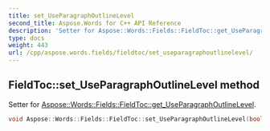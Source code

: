 ```yaml
---
title: set_UseParagraphOutlineLevel
second_title: Aspose.Words for C++ API Reference
description: 'Setter for Aspose::Words::Fields::FieldToc::get_UseParagraphOutlineLevel.'
type: docs
weight: 443
url: /cpp/aspose.words.fields/fieldtoc/set_useparagraphoutlinelevel/
---
```

## FieldToc::set_UseParagraphOutlineLevel method


Setter for [Aspose::Words::Fields::FieldToc::get_UseParagraphOutlineLevel](../get_useparagraphoutlinelevel/).

```cpp
void Aspose::Words::Fields::FieldToc::set_UseParagraphOutlineLevel(bool value)
```

